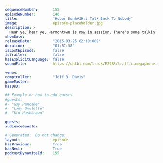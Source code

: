 ```yaml
---
sequenceNumber:       155
episodeNumber:        140
title:                "Hobos Don&#39;t Talk Back To Nobody"
image:                episode-placeholder.jpg
description: >
  Hear ye, hear ye, Harmontown is now in session. There's some talkin', there's some rappin', there's some shadow runnin'. Watch the video at Harmontown.com!
showDate:             
releaseDate:          "2015-03-25 02:10:00Z"
duration:             "01:57:38"
isLostEpisode:        false
isTrailer:            false
hasExplicitLanguage:  false
soundFile:            https://chtbl.com/track/E2288/traffic.megaphone.fm/STA9194196176.mp3?updated=1562021477

venue:                
comptroller:          "Jeff B. Davis"
gameMaster:           
hasDnD:               

## Example on how to add guests
#guests:
#- "Guy Pancake"
#- "Lady Omelette"
#- "Kid Hashbrown"

guests:
audienceGuests:

# Generated.  Do not change:
layout:               episode
hasPrevious:          True
hasNext:              True
podcastDynamiteId:    155
---
```

